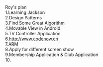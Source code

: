 Roy's plan   
1.Learning Jackson   
2.Design Patterns   
3.Find Some Great Algorithm   
4.Movable View in Android   
5.TV Controller Application   
6.http://www.codenow.cn   
7.ARM   
8.Apply for different screen show   
9.Membership Application & Club Application   
10.